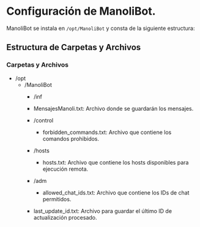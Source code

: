 # Configuración de ManoliBot.

ManoliBot se instala en `/opt/ManoliBot` y consta de la siguiente estructura:

## Estructura de Carpetas y Archivos

### Carpetas y Archivos

- /opt
  - /ManoliBot
      - /inf
      
      - MensajesManoli.txt: Archivo donde se guardarán los mensajes.
    - /control

       - forbidden_commands.txt: Archivo que contiene los comandos prohibidos.
    - /hosts
      
       - hosts.txt: Archivo que contiene los hosts disponibles para ejecución remota.
    - /adm
       - allowed_chat_ids.txt: Archivo que contiene los IDs de chat permitidos.
    - last_update_id.txt: Archivo para guardar el último ID de actualización procesado.



